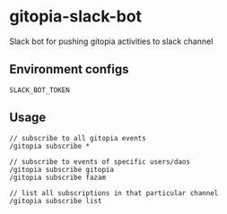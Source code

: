 # gitopia-slack-bot

Slack bot for pushing gitopia activities to slack channel

## Environment configs

```
SLACK_BOT_TOKEN
```

## Usage

```
// subscribe to all gitopia events
/gitopia subscribe *

// subscribe to events of specific users/daos
/gitopia subscribe gitopia
/gitopia subscribe fazam

// list all subscriptions in that particular channel
/gitopia subscribe list
```

